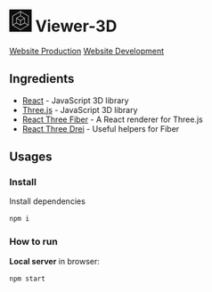 <!-- ![img_4286a-350x233](public\logo192.jpg) -->

# <img src="public\logo192.jpg" width="40" height="40"> Viewer-3D

[Website Production](https://viewer-3d-one.vercel.app/)
[Website Development](https://viewer-3d-git-development-dshot92.vercel.app/)

## Ingredients

- [React](https://reactjs.org/) - JavaScript 3D library
- [Three.js](https://threejs.org/) - JavaScript 3D library
- [React Three Fiber](https://github.com/pmndrs/react-three-fiber) - A React renderer for Three.js
- [React Three Drei](https://github.com/pmndrs/drei) - Useful helpers for Fiber

## Usages

### Install

Install dependencies

```sh
npm i
```

### How to run

**Local server** in browser:

```sh
npm start
```